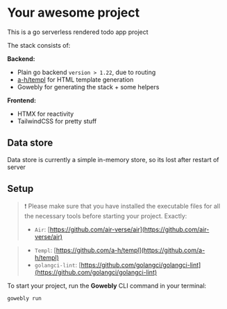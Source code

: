 # Your awesome project
This is a go serverless rendered todo app project

The stack consists of:

**Backend:**
- Plain go backend `version > 1.22`, due to routing
- [a-h/templ](https://github.com/a-h/templ) for HTML template generation
- Gowebly for generating the stack + some helpers

**Frontend:**
- HTMX for reactivity
- TailwindCSS for pretty stuff

## Data store
Data store is currently a simple in-memory store, so its lost after restart of server

## Setup

> ❗️ Please make sure that you have installed the executable files for all the necessary tools before starting your project. Exactly:
>
> - `Air`: [https://github.com/air-verse/air](https://github.com/air-verse/air)

> - `Templ`: [https://github.com/a-h/templ](https://github.com/a-h/templ)
> - `golangci-lint`: [https://github.com/golangci/golangci-lint](https://github.com/golangci/golangci-lint)

To start your project, run the **Gowebly** CLI command in your terminal:

```console
gowebly run
```